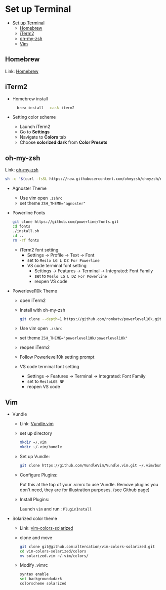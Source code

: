 # Set up Terminal

- [Set up Terminal](#set-up-terminal)
  - [Homebrew](#homebrew)
  - [iTerm2](#iterm2)
  - [oh-my-zsh](#oh-my-zsh)
  - [Vim](#vim)

## Homebrew

Link: [Homebrew](https://brew.sh/)

## iTerm2

- Homebrew install

  ```Bash
    brew install --cask iterm2
  ```

- Setting color scheme
  - Launch iTerm2
  - Go to **Settings**
  - Navigate to **Colors** tab
  - Choose **solorized dark** from **Color Presets**

## oh-my-zsh

Link: [oh-my-zsh](https://ohmyz.sh/)

```Bash
sh -c "$(curl -fsSL https://raw.githubusercontent.com/ohmyzsh/ohmyzsh/master/tools/install.sh)"
```

- Agnoster Theme
  - Use vim open `.zshrc`
  - set theme `ZSH_THEME="agnoster"`

- Powerline Fonts

  ```Bash
  git clone https://github.com/powerline/fonts.git
  cd fonts
  ./install.sh
  cd ..
  rm -rf fonts
  ```

  - iTerm2 font setting
    - Settings -> Profile -> Text -> Font
    - set to `Meslo LG L DZ For Powerline`
    - VS code terminal font setting
      - Settings -> Features -> Terminal -> Integrated: Font Family
      - set to `Meslo LG L DZ For Powerline`
      - reopen VS code

- Powerlevel10k Theme
  - open iTerm2
  - Install with oh-my-zsh

    ```Bash
    git clone --depth=1 https://github.com/romkatv/powerlevel10k.git ${ZSH_CUSTOM:-$HOME/.oh-my-zsh/custom}/themes/powerlevel10k
    ```

  - Use vim open `.zshrc`
  - set theme `ZSH_THEME="powerlevel10k/powerlevel10k"`
  - reopen iTerm2
  - Follow Powerlevel10k setting prompt
  - VS code terminal font setting
    - Settings -> Features -> Terminal -> Integrated: Font Family
    - set to `MesloLGS NF`
    - reopen VS code

## Vim

- Vundle
  - Link: [Vundle.vim](https://github.com/VundleVim/Vundle.vim)
  - set up directory

    ```Bash
    mkdir ~/.vim
    mkdir ~/.vim/bundle
    ```

  - Set up Vundle:

    ```Bash
    git clone https://github.com/VundleVim/Vundle.vim.git ~/.vim/bundle/Vundle.vim
    ```

  - Configure Plugins:

    Put this at the top of your .vimrc to use Vundle. Remove plugins you don't need, they are for illustration purposes. (see Github page)
  
  - Install Plugins:

    Launch `vim` and run `:PluginInstall`

- Solarized color theme
  - Link: [vim-colors-solarized](https://github.com/altercation/vim-colors-solarized)
  - clone and move

    ```Bash
    git clone git@github.com:altercation/vim-colors-solarized.git
    cd vim-colors-solarized/colors
    mv solarized.vim ~/.vim/colors/
    ```

  - Modify .vimrc

    ```Bash
    syntax enable
    set background=dark
    colorscheme solarized
    ```
